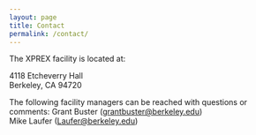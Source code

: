 ```yaml
---
layout: page
title: Contact
permalink: /contact/
---
```


The XPREX facility is located at:

4118 Etcheverry Hall  <br />
Berkeley, CA 94720

The following facility managers can be reached with questions or comments:
Grant Buster (grantbuster@berkeley.edu)  <br />
Mike Laufer (Laufer@berkeley.edu)